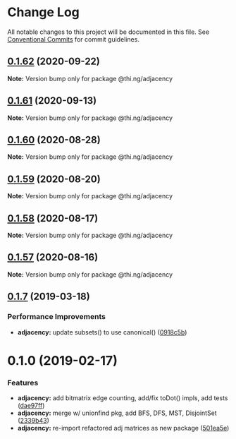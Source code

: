 # Change Log

All notable changes to this project will be documented in this file.
See [Conventional Commits](https://conventionalcommits.org) for commit guidelines.

## [0.1.62](https://github.com/thi-ng/umbrella/compare/@thi.ng/adjacency@0.1.61...@thi.ng/adjacency@0.1.62) (2020-09-22)

**Note:** Version bump only for package @thi.ng/adjacency





## [0.1.61](https://github.com/thi-ng/umbrella/compare/@thi.ng/adjacency@0.1.60...@thi.ng/adjacency@0.1.61) (2020-09-13)

**Note:** Version bump only for package @thi.ng/adjacency





## [0.1.60](https://github.com/thi-ng/umbrella/compare/@thi.ng/adjacency@0.1.59...@thi.ng/adjacency@0.1.60) (2020-08-28)

**Note:** Version bump only for package @thi.ng/adjacency





## [0.1.59](https://github.com/thi-ng/umbrella/compare/@thi.ng/adjacency@0.1.58...@thi.ng/adjacency@0.1.59) (2020-08-20)

**Note:** Version bump only for package @thi.ng/adjacency





## [0.1.58](https://github.com/thi-ng/umbrella/compare/@thi.ng/adjacency@0.1.57...@thi.ng/adjacency@0.1.58) (2020-08-17)

**Note:** Version bump only for package @thi.ng/adjacency





## [0.1.57](https://github.com/thi-ng/umbrella/compare/@thi.ng/adjacency@0.1.56...@thi.ng/adjacency@0.1.57) (2020-08-16)

**Note:** Version bump only for package @thi.ng/adjacency





## [0.1.7](https://github.com/thi-ng/umbrella/compare/@thi.ng/adjacency@0.1.6...@thi.ng/adjacency@0.1.7) (2019-03-18)

### Performance Improvements

* **adjacency:** update subsets() to use canonical() ([0918c5b](https://github.com/thi-ng/umbrella/commit/0918c5b))

# 0.1.0 (2019-02-17)

### Features

* **adjacency:** add bitmatrix edge counting, add/fix toDot() impls, add tests ([dae97ff](https://github.com/thi-ng/umbrella/commit/dae97ff))
* **adjacency:** merge w/ unionfind pkg, add BFS, DFS, MST, DisjointSet ([2339b43](https://github.com/thi-ng/umbrella/commit/2339b43))
* **adjacency:** re-import refactored adj matrices as new package ([501ea5e](https://github.com/thi-ng/umbrella/commit/501ea5e))
